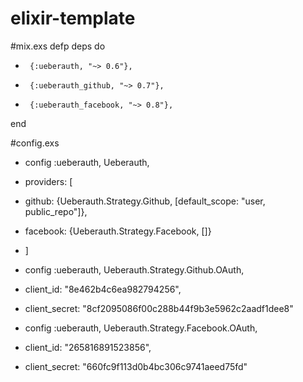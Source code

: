# elixir-template

#mix.exs
defp deps do
+      {:ueberauth, "~> 0.6"},
+      {:ueberauth_github, "~> 0.7"},
+      {:ueberauth_facebook, "~> 0.8"},

end

#config.exs
+ config :ueberauth, Ueberauth,
+  providers: [
+    github: {Ueberauth.Strategy.Github, [default_scope: "user, public_repo"]},
+    facebook: {Ueberauth.Strategy.Facebook, []}
+    ]

+ config :ueberauth, Ueberauth.Strategy.Github.OAuth,
+  client_id: "8e462b4c6ea982794256",
+  client_secret: "8cf2095086f00c288b44f9b3e5962c2aadf1dee8"

+ config :ueberauth, Ueberauth.Strategy.Facebook.OAuth,
+  client_id: "265816891523856",
+  client_secret: "660fc9f113d0b4bc306c9741aeed75fd"
